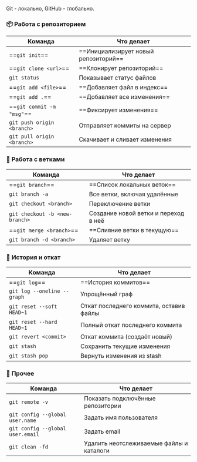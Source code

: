 Git - локально, GitHub - глобально.
### 📦 **Работа с репозиторием**

| Команда                    | Что делает                           |
| -------------------------- | ------------------------------------ |
| ==`git init`==             | ==Инициализирует новый репозиторий== |
| ==`git clone <url>`==      | ==Клонирует репозиторий==            |
| `git status`               | Показывает статус файлов             |
| ==`git add <file>`==       | ==Добавляет файл в индекс==          |
| ==`git add .`==            | ==Добавляет все изменения==          |
| ==`git commit -m "msg"`==  | ==Фиксирует изменения==              |
| `git push origin <branch>` | Отправляет коммиты на сервер         |
| `git pull origin <branch>` | Скачивает и сливает изменения        |
### 🌿 **Работа с ветками**

| Команда                        | Что делает                           |
| ------------------------------ | ------------------------------------ |
| ==`git branch`==               | ==Список локальных веток==           |
| `git branch -a`                | Все ветки, включая удалённые         |
| `git checkout <branch>`        | Переключение ветки                   |
| `git checkout -b <new-branch>` | Создание новой ветки и переход в неё |
| ==`git merge <branch>`==           | ==Слияние ветки в текущую==              |
| `git branch -d <branch>`       | Удаляет ветку                        |
### 📜 **История и откат**

| Команда                     | Что делает                              |
| --------------------------- | --------------------------------------- |
| ==`git log`==                   | ==История коммитов==                        |
| `git log --oneline --graph` | Упрощённый граф                         |
| `git reset --soft HEAD~1`   | Откат последнего коммита, оставив файлы |
| `git reset --hard HEAD~1`   | Полный откат последнего коммита         |
| `git revert <commit>`       | Откат коммита (создаёт новый)           |
| `git stash`                 | Сохранить текущие изменения             |
| `git stash pop`             | Вернуть изменения из stash              |

### 🧪 **Прочее**

| Команда                          | Что делает                               |
| -------------------------------- | ---------------------------------------- |
| `git remote -v`                  | Показать подключённые репозитории        |
| `git config --global user.name`  | Задать имя пользователя                  |
| `git config --global user.email` | Задать email                             |
| `git clean -fd`                  | Удалить неотслеживаемые файлы и каталоги |
